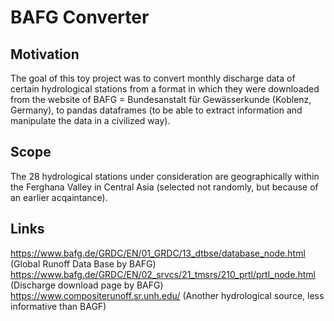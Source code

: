 # BAFG Converter
## Motivation 
The goal of this toy project was to convert monthly discharge data of certain hydrological stations from a format in which they were downloaded from the website of BAFG = Bundesanstalt für Gewässerkunde (Koblenz, Germany), to pandas dataframes (to be able to extract information and manipulate the data in a civilized way).

## Scope
The 28 hydrological stations under consideration are geographically within the Ferghana Valley in Central Asia (selected not randomly, but because of an earlier acqaintance).

## Links
https://www.bafg.de/GRDC/EN/01_GRDC/13_dtbse/database_node.html (Global Runoff Data Base by BAFG) 
https://www.bafg.de/GRDC/EN/02_srvcs/21_tmsrs/210_prtl/prtl_node.html (Discharge download page by BAFG)
https://www.compositerunoff.sr.unh.edu/ (Another hydrological source, less informative than BAGF)
